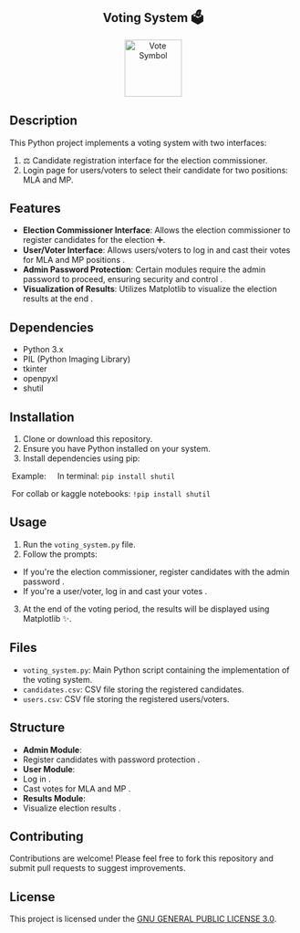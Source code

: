 <h2 align="center">Voting System 🗳️</h2>
<p align="center">
  <img src="https://freesvg.org/img/vote.png" alt="Vote Symbol" width="100" height="100">
</p>

## Description 

This Python project implements a voting system with two interfaces:

1. ‍⚖️ Candidate registration interface for the election commissioner.
2.  Login page for users/voters to select their candidate for two positions: MLA and MP.

## Features 

- **Election Commissioner Interface**: Allows the election commissioner to register candidates for the election ➕.
- **User/Voter Interface**: Allows users/voters to log in and cast their votes for MLA and MP positions ️.
- **Admin Password Protection**: Certain modules require the admin password to proceed, ensuring security and control .
- **Visualization of Results**: Utilizes Matplotlib to visualize the election results at the end .

## Dependencies 

- Python 3.x 
- PIL (Python Imaging Library) ️
- tkinter ️
- openpyxl 
- shutil 

## Installation 

1. Clone or download this repository.
2. Ensure you have Python installed on your system.
3. Install dependencies using pip:

 Example:
  
 In terminal: `pip install shutil` 

  
 For collab or kaggle notebooks: `!pip install shutil` 

## Usage 

1. Run the `voting_system.py` file.
2. Follow the prompts:
- If you're the election commissioner, register candidates with the admin password ‍.
- If you're a user/voter, log in and cast your votes .
3. At the end of the voting period, the results will be displayed using Matplotlib ✨.

## Files 

- `voting_system.py`: Main Python script containing the implementation of the voting system.
- `candidates.csv`: CSV file storing the registered candidates.
- `users.csv`: CSV file storing the registered users/voters.

## Structure 

- **Admin Module**:
- Register candidates with password protection .
- **User Module**:
- Log in .
- Cast votes for MLA and MP ️.
- **Results Module**:
- Visualize election results .

## Contributing 

Contributions are welcome! Please feel free to fork this repository and submit pull requests to suggest improvements.

## License
This project is licensed under the [GNU GENERAL PUBLIC LICENSE 3.0](LICENSE).
